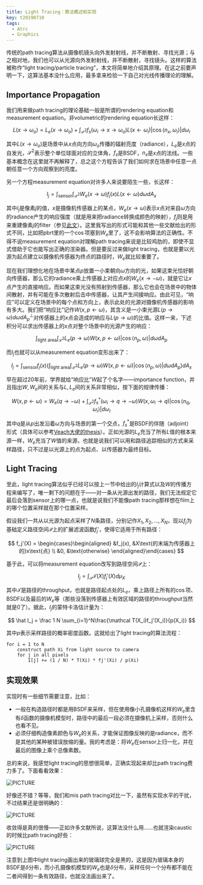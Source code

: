 ```yaml
---
title: Light Tracing：算法概述和实现
key: t20190710
tags:
  - Atrc
  - Graphics
---
```


传统的path tracing算法从摄像机镜头向外发射射线，并不断散射、寻找光源；与之相对地，我们也可以从光源向外发射射线，并不断散射，寻找镜头。这样的算法被称作“light tracing/particle tracing”，本文将简单地介绍其原理。在这之前要声明一下，这算法基本没什么应用，最多拿来检验一下自己对光线传播理论的理解。

<!--more-->

## Importance Propagation

我们用来做path tracing的理论基础一般是所谓的rendering equation和measurement equation。非volumetric的rendering equation长这样：

$$
L(x \to \omega_o) = L_e(x \to \omega_o) + \int_{\mathcal S^2}f_s(\omega_i \to x \to \omega_o)L(x \leftarrow \omega_i)|\cos\langle n_x, \omega_i\rangle|d\omega_i
$$

其中$L(x \to \omega_o)$是场景中从$x$点向方向$\omega_o$传播的辐射亮度（radiance），$L_e$是$x$点的自发光，$\mathcal S^2$表示整个单位球面对应的立体角，$f_s$是BSDF，$n_x$是$x​$点的法线。一些基本概念在这里就不再解释了，总之这个方程告诉了我们如何求在场景中任意一点朝任意一个方向观察到的亮度。

另一个方程measurement equation对许多人来说要陌生一些，长这样：

$$
I_j = \int_{\text{sensor}}\int_{\mathcal S^2}W_e(x \to \omega)f_j(x)L(x \leftarrow \omega)d\omega dA_x
$$

其中$I_j$是像素$j$的值，$x$是摄像机传感器上的某点，$W_e(x \to \omega)$表示$x$点对来自$\omega$方向的radiance产生的响应强度（就是用来把radiance转换成颜色的映射），$f_j$则是用来重建像素$j$的filter（参见[此文](http://alvyray.com/Memos/CG/Microsoft/6_pixel.pdf)）。这里我写出的形式可能和其他一些文献给出的形式不同，比如把pbrt里的一个$\cos$项塞到$W_e$里了，这不会影响算法的正确性。不得不说measurement equation对理解path tracing来说是比较鸡肋的，即使不显式借助于它也能写出正确的渲染器。但是要反过来做light tracing，也就是要以光源为起点建立以摄像机传感器为终点的路径时，$W_e$就比较重要了。

现在我们理想化地在场景中某点$p​$放置一小束朝向$\omega​$方向的光，如果这束光恰好朝向传感器，那么它的radiance乘上传感器上对应点$x​$的$W_e(x \to -\omega)​$，就是它让$x​$点产生的直接响应。而如果这束光没有照射到传感器，那么它也会在场景中的物体间散射，并有可能在多次散射后击中传感器，让其产生间接响应。由此可见，“响应”可以定义在场景中的每个点和方向上，表示此处的光源对摄像机传感器的影响有多大。我们把“响应比”记作$W(x, p \leftarrow \omega)​$，其含义是一小束光源$L(p \to \omega)d\omega dA_p^\perp​$对传感器上的$x​$点会造成的响应与$L(p \to \omega)​$的比值。这样一来，下述积分可以求出传感器上的$x​$点对整个场景中的光源产生的响应：

$$
\int_{\text{light area}}\int_{\mathcal S^2}L_e(p \to \omega)W(x, p \leftarrow \omega)|\cos\langle n_p, \omega\rangle|d\omega dA_p
$$

而$I_j​$也就可以从measurement equation变形出来了：

$$
I_j = \int_{\text{sensor}}f_j(x)\left(\int_{\text{light area}}\int_{\mathcal S^2}L_e(p \to \omega)W(x, p \leftarrow \omega)|\cos\langle n_p, \omega\rangle|d\omega dA_p\right)dA_x
$$

早在超过20年前，学界就给“响应比”$W$起了个名字——importance function，并且指出$W, W_e$间的关系与$L, L_e$间的关系非常相似，按下面的规律传播：

$$
W(x, p \leftarrow \omega) = W_e(q \to -\omega) + \int_{\mathcal S^2}f_s^*(\omega_i \to q \to -\omega)W(x, \omega_i \to q)|\cos\langle n_q, \omega_i\rangle|d\omega_i
$$

其中$q$是从$p$出发沿着$\omega$方向与场景的第一个交点，$f_s^*$是BSDF的伴随（adjoint）形式（具体可以参考[Veach大佬的thesis](http://graphics.stanford.edu/papers/veach_thesis/)）。正如光源的$L_e$充当了所有$L$值的根本来源一样，$W_e$充当了$W$值的来源，也就是说我们可以用和路径追踪相似的方式来采样路径，只不过是以光源上的点为起点、以传感器为最终目标。

## Light Tracing

至此，light tracing算法似乎已经可以按上一节中给出的$I_j​$计算式以及$W​$的传播方程来编写了，唯一剩下的问题在于——对一条从光源出发的路径，我们无法规定它最后会落到sensor上的哪一点，也就是说我们不能像path tracing那样想在film上的哪个位置采样就在那个位置采样。

假设我们一共从以光源为起点采样了$N$条路径，分别记作$X_1, X_2, \ldots, X_N$，现以$f_j$为基础定义路径空间$\mathcal P$上的扩展滤波函数$f_j'​$，使得它适用于所有路径：

$$
f_j'(X) = \begin{cases}\begin{aligned}
	&f_j(x), &X\text{的末端为传感器上的}x\text{点} \\
	&0, &\text{otherwise}
\end{aligned}\end{cases}
$$

基于此，可以将measurement equation改写到路径空间$\mathcal P$上：

$$
I_j=\int_{\mathcal P}\mathcal T(X)f_j'(X)d\mu_X
$$

其中$\mathcal T$是路径的throughput，也就是路径起点处的$L_e$，乘上路径上所有的$\cos$项、BSDF以及最后的$W_e$等（那些没落到传感器上有效区域的路径的throughput当然就是0了）。据此，$I_j$的蒙特卡洛估计量为：

$$
\hat I_j = \frac 1 N \sum_{i=1}^N\frac{\mathcal T(X_i)f_j'(X_i)}{p(X_i)}
$$

其中$p$表示采样路径的概率密度函数。这就给出了light tracing的算法流程：

```
for i = 1 to N
	construct path Xi from light source to camera
	for j in all pixels
	    I[j] += (1 / N) * T(Xi) * fj'(Xi) / p(Xi)
```

## 实现效果

实现时有一些细节需要注意，比如：

* 一般在构造路径时都是用BSDF来采样，但在使用像小孔摄像机这样的$W_e$里含有$\delta$函数的摄像机模型时，路径中的最后一段必须在摄像机上采样，否则什么也看不见。
* 必须仔细构造像素颜色与$W_e$的关系，才能保证图像反映的是radiance，而不是其他的某种被错误放缩的量。我的考虑是：将$W_e$在sensor上归一化，并在最后的图像上乘个总像素数。

总的来说，我感觉light tracing的思想很简单，正确实现起来却比path tracing费力多了。下面看看效果：

![PICTURE]({{site.url}}/postpics/Atrc/Diary/Misc/2019_07_10_LightTracing.png)

好像还不错？等等，我们和mis path tracing对比一下，虽然有实现水平的干扰，不过结果还是很明确的：

![PICTURE]({{site.url}}/postpics/Atrc/Diary/Misc/2019_07_10_LightTracing2.png)

收敛得是真的很慢——正如许多文献所说，这算法没什么用……也就渲染caustic的时候比path tracing好些：

![PICTURE]({{site.url}}/postpics/Atrc/Diary/Misc/2019_07_10_LightTracing3.png)

注意到上图中light tracing画出来的玻璃球完全是黑的，这是因为玻璃本身的BSDF是$\delta$分布，而小孔摄像机模型的$W_e$也是$\delta$分布，采样任何一个分布都不能在二者间得到一条有效路径，也就没法画出来了。
